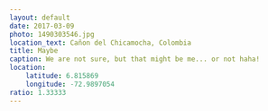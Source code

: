 ```yaml
---
layout: default
date: 2017-03-09
photo: 1490303546.jpg
location_text: Cañon del Chicamocha, Colombia
title: Maybe
caption: We are not sure, but that might be me... or not haha!
location:
    latitude: 6.815869
    longitude: -72.9897054
ratio: 1.33333
---
```

